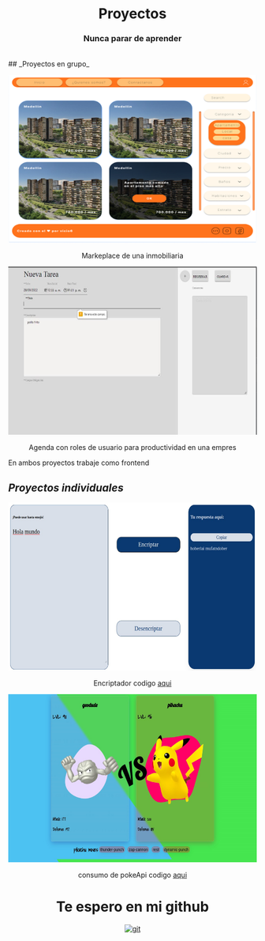 <h1 align="center">Proyectos</h1>
<h3 align="center">Nunca parar de aprender</h3>
<br>
## _Proyectos en grupo_
<p align="left"> <a href="https://github.com/JulianCallejas/InmobiliApp" target="_blank" rel="noreferrer"> <img src="img/inmobilapp.jpg" alt="css3" width="520" height="340"/> </a></p>
<p align = "center">Markeplace de una inmobiliaria </p>
<p align="left"> <a href="https://github.com/JulianCallejas/ProyectoAgenda" target="_blank" rel="noreferrer"> <img src="img/agenda.jpeg" alt="css3" width="520" height="340"/> </a></p>
<p align = "center">Agenda con roles de usuario para productividad en una empres</p>

En ambos proyectos trabaje como frontend
<br>
## _Proyectos individuales_

<p align="left"> <a href="https://dannkol.github.io/challengeonecodificador4/" target="_blank" rel="noreferrer"> <img src="img/Encriptador.jpg" alt="css3" width="520" height="340"/> </a></p>
<p align = "center">Encriptador codigo <a href="https://github.com/Dannkol/challengeonecodificador4">aqui</a></p>
<p align="left"> <a href="https://dannkol.github.io/screen-battle-pokeapiv2/" target="_blank" rel="noreferrer"> <img src="img/pokeapi.jpg" alt="pokeapi" width="520" height="340"/> </a></p>
<p align = "center">consumo de pokeApi codigo <a href="https://github.com/Dannkol/screen-battle-pokeapiv2">aqui</a></p>


<h1 align="center">Te espero en mi github</h1>

<p align="center"> <a href="https://github.com/Dannkol" target="_blank" rel="noreferrer"> <img class='git' src="https://img.icons8.com/ios-glyphs/512/github.png" alt="git" width="40" height="40"/> </a> 